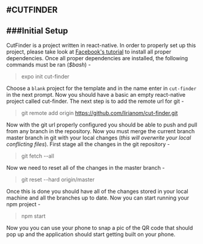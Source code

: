 #CUTFINDER
---
###Initial Setup
---
CutFinder is a project written in react-native. In order to properly set up this project, please take look at [Facebook's tutorial](https://facebook.github.io/react-native/docs/getting-started) to install all proper dependencies. Once all proper dependencies are installed, the following commands must be ran (*$bash*) -

>expo init cut-finder

Choose a `blank` project for the template and in the name enter in `cut-finder` in the next prompt. Now you should have a basic an empty react-native project called cut-finder. The next step is to add the remote url for git -

>git remote add origin https://github.com/lirianom/cut-finder.git

Now with the git url properly configured you should be able to push and pull from any branch in the repository. Now you must merge the current branch master branch in git with your local changes (*this will overwrite your local conflicting files*). First stage all the changes in the git repository -

>git fetch --all

Now we need to reset all of the changes in the master branch -

>git reset --hard origin/master

Once this is done you should have all of the changes stored in your local machine and all the branches up to date. Now you can start running your npm project -

>npm start

Now you you can use your phone to snap a pic of the QR code that should pop up and the application should start getting built on your phone.